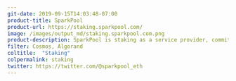 ```yaml
---
git-date: 2019-09-15T14:03:48-07:00
product-title: SparkPool
product-url: https://staking.sparkpool.com/
image: /images/output_md/staking.sparkpool.com.png
product-description: SparkPool is staking as a service provider, committed to discovering high-quality PoS blockchain projects and becoming their node operator, to maintain the network stability and sound community development.
filter: Cosmos, Algorand
coltitle:  "Staking"
colpermalink: staking
twitter: https://twitter.com/@sparkpool_eth
---
```

